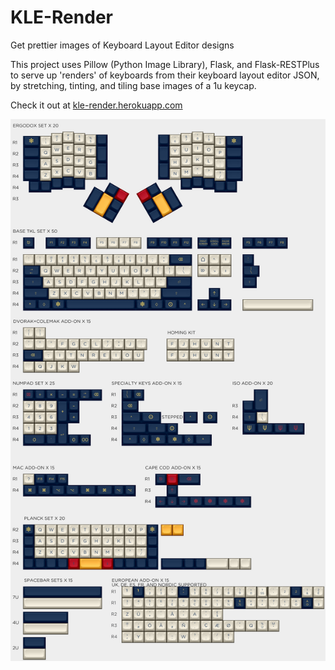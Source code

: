 # KLE-Render
Get prettier images of Keyboard Layout Editor designs

This project uses Pillow (Python Image Library), Flask, and Flask-RESTPlus to serve up 'renders' of keyboards from their keyboard layout editor JSON, by stretching, tinting, and tiling base images of a 1u keycap.

Check it out at [kle-render.herokuapp.com](https://kle-render.herokuapp.com/)

![Sample Render](https://raw.githubusercontent.com/CQCumbers/kle_render/master/render_output.jpg)
